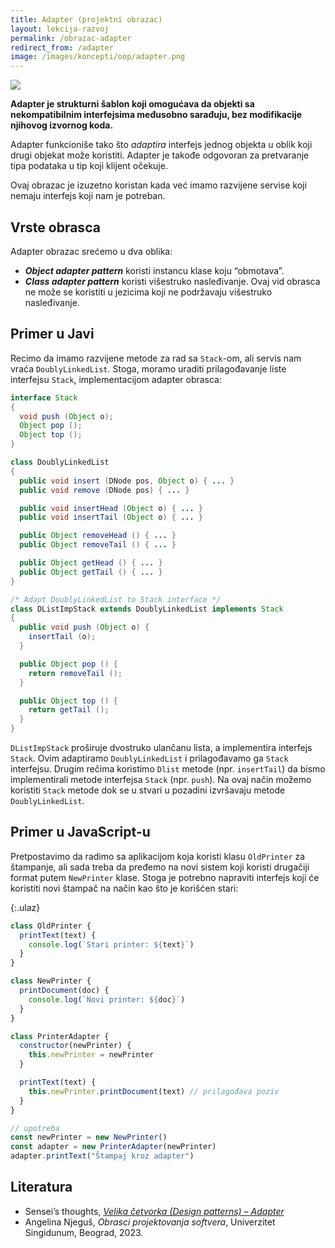 ```yaml
---
title: Adapter (projektni obrazac)
layout: lekcija-razvoj
permalink: /obrazac-adapter
redirect_from: /adapter
image: /images/koncepti/oop/adapter.png
---
```


![]({{page.image}})

**Adapter je strukturni šablon koji omogućava da objekti sa nekompatibilnim interfejsima međusobno sarađuju, bez modifikacije njihovog izvornog koda.**

Adapter funkcioniše tako što *adaptira* interfejs jednog objekta u oblik koji drugi objekat može koristiti. Adapter je takođe odgovoran za pretvaranje tipa podataka u tip koji klijent očekuje.

Ovaj obrazac je izuzetno koristan kada već imamo razvijene servise koji nemaju interfejs koji nam je potreban. 

## Vrste obrasca

Adapter obrazac srećemo u dva oblika:
- ***Object adapter pattern*** koristi instancu klase koju “obmotava”.
- ***Class adapter pattern*** koristi višestruko nasleđivanje. Ovaj vid obrasca ne može se koristiti u jezicima koji ne podržavaju višestruko nasleđivanje.

## Primer u Javi

Recimo da imamo razvijene metode za rad sa `Stack`-om, ali servis nam vraća `DoublyLinkedList`. Stoga, moramo uraditi prilagođavanje liste interfejsu `Stack`, implementacijom adapter obrasca:

```java
interface Stack
{
  void push (Object o);
  Object pop ();
  Object top ();
}

class DoublyLinkedList
{
  public void insert (DNode pos, Object o) { ... }
  public void remove (DNode pos) { ... }

  public void insertHead (Object o) { ... }
  public void insertTail (Object o) { ... }

  public Object removeHead () { ... }
  public Object removeTail () { ... }

  public Object getHead () { ... }
  public Object getTail () { ... }
}

/* Adapt DoublyLinkedList to Stack interface */
class DListImpStack extends DoublyLinkedList implements Stack
{
  public void push (Object o) {
    insertTail (o);
  }

  public Object pop () {
    return removeTail ();
  }

  public Object top () {
    return getTail ();
  }
}
```

`DListImpStack` proširuje dvostruko ulančanu lista, a implementira interfejs `Stack`. Ovim adaptiramo `DoublyLinkedList` i prilagođavamo ga `Stack` interfejsu. Drugim rečima koristimo `Dlist` metode (npr. `insertTail`) da bismo implementirali metode interfejsa `Stack` (npr. `push`). Na ovaj način možemo koristiti `Stack` metode dok se u stvari u pozadini izvršavaju metode `DoublyLinkedList`.

## Primer u JavaScript-u

Pretpostavimo da radimo sa aplikacijom koja koristi klasu `OldPrinter` za štampanje, ali sada treba da pređemo na novi sistem koji koristi drugačiji format putem `NewPrinter` klase. Stoga je potrebno napraviti interfejs koji će koristiti novi štampač na način kao što je korišćen stari:

{:.ulaz}
```js
class OldPrinter {
  printText(text) {
    console.log(`Stari printer: ${text}`)
  }
}

class NewPrinter {
  printDocument(doc) {
    console.log(`Novi printer: ${doc}`)
  }
}

class PrinterAdapter {
  constructor(newPrinter) {
    this.newPrinter = newPrinter
  }

  printText(text) {
    this.newPrinter.printDocument(text) // prilagođava poziv
  }
}

// upotreba
const newPrinter = new NewPrinter()
const adapter = new PrinterAdapter(newPrinter)
adapter.printText("Štampaj kroz adapter")
```

## Literatura
- Sensei’s thoughts, *[Velika četvorka (Design patterns) – Adapter](https://senseithoughts.wordpress.com/2007/05/29/velika-cetvorka-design-patterns-adapter)*
- Angelina Njeguš, *Obrasci projektovanja softvera*, Univerzitet Singidunum, Beograd, 2023.